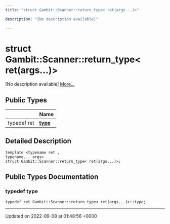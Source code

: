 ```yaml
---
title: "struct Gambit::Scanner::return_type< ret(args...)>"

description: "[No description available]"

---
```


# struct Gambit::Scanner::return_type< ret(args...)>



[No description available] [More...](#detailed-description)

## Public Types

|                | Name           |
| -------------- | -------------- |
| typedef ret | **[type](/documentation/code/classes/structgambit_1_1scanner_1_1return__type_3_01ret_07args_8_8_8_08_4/#typedef-gambitscannerreturn-type-retargs-type)**  |

## Detailed Description

```
template <typename ret ,
typename... args>
struct Gambit::Scanner::return_type< ret(args...)>;
```

## Public Types Documentation

### typedef type

```
typedef ret Gambit::Scanner::return_type< ret(args...)>::type;
```


-------------------------------

Updated on 2022-09-08 at 01:48:56 +0000
